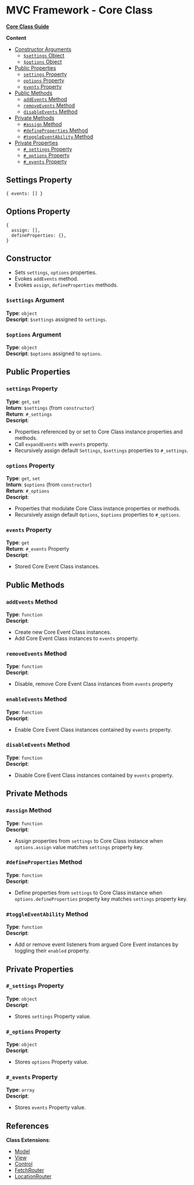 # MVC Framework - Core Class
[**Core Class Guide**](../../Guide/Core/index.md)  

**Content**  
 - [Constructor Arguments]()
   - [`$settings` Object]()
   - [`$options` Object]()
 - [Public Properties]()
   - [`settings` Property]()
   - [`options` Property]()
   - [`events` Property]()
 - [Public Methods]()
   - [`addEvents` Method]()
   - [`removeEvents` Method]()
   - [`disableEvents` Method]()
 - [Private Methods]()
   - [`#assign` Method]()
   - [`#defineProperties` Method]()
   - [`#toggleEventAbility` Method]()
 - [Private Properties]()
   - [`#_settings` Property]()
   - [`#_options` Property]()
   - [`#_events` Property]()

## Settings Property
```
{ events: [] }
```
## Options Property
```
{
  assign: [],
  defineProperties: {},
}
```

## Constructor
 - Sets `settings`, `options` properties. 
 - Evokes `addEvents` method. 
 - Evokes `assign`, `defineProperties` methods. 
### `$settings` Argument
**Type**: `object`  
**Descript**: `$settings` assigned to `settings`.  
### `$options` Argument
**Type**: `object`  
**Descript**: `$options` assigned to `options`.  

## Public Properties
### `settings` Property
**Type**: `get`, `set`  
**Inturn**: `$settings` (from `constructor`)  
**Return**: `#_settings`  
**Descript**:  
 - Properties referenced by or set to Core Class instance properties and methods. 
 - Call `expandEvents` with `events` property.  
 - Recursively assign default `Settings`, `$settings` properties to `#_settings`.  
### `options` Property
**Type**: `get`, `set`  
**Inturn**: `$options` (from `constructor`)  
**Return**:  `#_options`  
**Descript**:  
 - Properties that modulate Core Class instance properties or methods. 
 - Recursively assign default `Options`, `$options` properties to `#_options`.  
### `events` Property
**Type**: `get`  
**Return**: `#_events` Property  
**Descript**:  
 - Stored Core Event Class instances.  

## Public Methods
### `addEvents` Method
**Type**: `function`  
**Descript**:  
 - Create new Core Event Class instances. 
 - Add Core Event Class instances to `events` property.  
### `removeEvents` Method
**Type**: `function`  
**Descript**:  
 - Disable, remove Core Event Class instances from `events` property
### `enableEvents` Method
**Type**: `function`  
**Descript**:  
 - Enable Core Event Class instances contained by `events` property. 
### `disableEvents` Method
**Type**: `function`  
**Descript**:  
 - Disable Core Event Class instances contained by `events` property. 

## Private Methods
### `#assign` Method
**Type**: `function`  
**Descript**:  
 - Assign properties from `settings` to Core Class instance when `options.assign` value matches `settings` property key.  
### `#defineProperties` Method
**Type**: `function`  
**Descript**:  
 - Define properties from `settings` to Core Class instance when `options.defineProperties` property key matches `settings` property key.  
### `#toggleEventAbility` Method
**Type**: `function`  
**Descript**:  
 - Add or remove event listeners from argued Core Event instances by toggling their `enabled` property.  

## Private Properties
### `#_settings` Property
**Type**: `object`  
**Descript**:  
 - Stores `settings` Property value.  
### `#_options` Property
**Type**: `object`  
**Descript**:  
 - Stores `options` Property value.  
### `#_events` Property
**Type**: `array`  
**Descript**:  
 - Stores `events` Property value.  

## References
**Class Extensions**:  
 - [Model](../Model/index.md)
 - [View](../View/index.md)
 - [Control](../Control/index.md)
 - [FetchRouter](../Router/Fetch/index.md)
 - [LocationRouter](../Router/Location/index.md)
